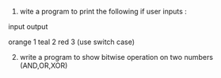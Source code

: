 1) wite a program to print the following if user inputs :

input       output

orange      1
teal        2
red         3
(use switch case)

2) write a program to show bitwise operation on two numbers (AND,OR,XOR)
